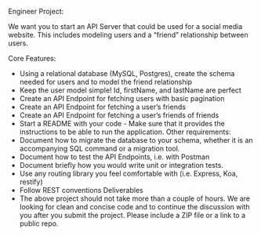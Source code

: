 Engineer Project:

We want you to start an API Server that could be used for a social media website. This includes modeling users and a “friend” relationship between users.

Core Features:
- Using a relational database (MySQL, Postgres), create the schema needed for users and to model the friend relationship
- Keep the user model simple! Id, firstName, and lastName are perfect
- Create an API Endpoint for fetching users with basic pagination
- Create an API Endpoint for fetching a user’s friends
- Create an API Endpoint for fetching a user’s friends of friends
- Start a README with your code - Make sure that it provides the instructions to be able to run the application.
Other requirements:
- Document how to migrate the database to your schema, whether it is an accompanying SQL command or a migration tool.
- Document how to test the API Endpoints, i.e. with Postman
- Document briefly how you would write unit or integration tests.
- Use any routing library you feel comfortable with (i.e. Express, Koa, restify)
- Follow REST conventions
Deliverables
- The above project should not take more than a couple of hours. We are looking for clean and concise code and to continue the discussion with you after you submit the project. Please include a ZIP file or a link to a public repo.
